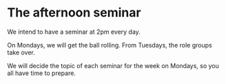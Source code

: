 # The afternoon seminar

We intend to have a seminar at 2pm every day.

On Mondays, we will get the ball rolling. From Tuesdays, the role groups take over. 

We will decide the topic of each seminar for the week on Mondays, so you all have time to prepare.





